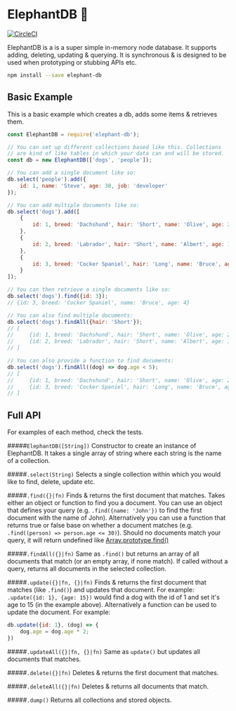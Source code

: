 
# ElephantDB 🐘
[![CircleCI](https://circleci.com/gh/mattvagni/elephant-db.svg?style=svg)](https://circleci.com/gh/mattvagni/elephant-db)

ElephantDB is a is a super simple in-memory node database. It supports adding, deleting, updating & querying. It is synchronous & is designed to be used when prototyping or stubbing APIs etc.
```bash
npm install --save elephant-db
```

## Basic Example
This is a basic example which creates a db, adds some items & retrieves them.
```js
const ElephantDB = require('elephant-db');

// You can set up different collections based like this. Collections
// are kind of like tables in which your data can and will be stored.
const db = new ElephantDB(['dogs', 'people']);

// You can add a single document like so:
db.select('people').add({
    id: 1, name: 'Steve', age: 38, job: 'developer'
});

// You can add multiple documents like so:
db.select('dogs').add([
    {
        id: 1, breed: 'Dachshund', hair: 'Short', name: 'Olive', age: 2
    },
    {
        id: 2, breed: 'Labrador', hair: 'Short', name: 'Albert', age: 10
    },
    {
        id: 3, breed: 'Cocker Spaniel', hair: 'Long', name: 'Bruce', age: 4
    }
]);

// You can then retrieve a single documents like so:
db.select('dogs').find({id: 3});
// {id: 3, breed: 'Cocker Spaniel', name: 'Bruce', age: 4}

// You can also find multiple documents:
db.select('dogs').findAll({hair: 'Short'});
// [
//     {id: 1, breed: 'Dachshund', hair: 'Short', name: 'Olive', age: 2},
//     {id: 2, breed: 'Labrador', hair: 'Short', name: 'Albert', age: 10}
// ]

// You can also provide a function to find documents:
db.select('dogs').findAll((dog) => dog.age < 5);
// [
//     {id: 1, breed: 'Dachshund', hair: 'Short', name: 'Olive', age: 2},
//     {id: 3, breed: 'Cocker Spaniel', hair: 'Long', name: 'Bruce', age: 4}
// ]
```

## Full API
For examples of each method, check the tests.

#####`ElephantDB([String])`
Constructor to create an instance of ElephantDB. It takes a single array of string where each string is the name of a collection.

#####`.select(String)`
Selects a single collection within which you would like to find, delete, update etc.

#####`.find({}|fn)`
Finds & returns the first document that matches. Takes either an object or function to find you a document. You can use an object that defines your query (e.g. `.find({name: 'John'})` to find the first document with the name of John). Alternatively you can use a function that returns true or false base on whether a document matches (e.g. `.find((person) => person.age <= 30)`). Should no documents match your query, it will return undefined like [Array.prototype.find()](https://developer.mozilla.org/en/docs/Web/JavaScript/Reference/Global_Objects/Array/find)

#####`.findAll({}|fn)`
Same as `.find()` but returns an array of all documents that match (or an empty array, if none match). If called without a query, returns all documents in the selected collection.

#####`.update({}|fn, {}|fn)`
Finds & returns the first document that matches (like `.find()`) and updates that document. For example: `.update({id: 1}, {age: 15})` would find a dog with the id of 1 and set it's age to 15 (in the example above). Alternatively a function can be used to update the document. For example: 
```js
db.update({id: 1}, (dog) => { 
    dog.age = dog.age * 2; 
})
```


#####`.updateAll({}|fn, {}|fn)`
Same as `update()` but updates all documents that matches.

#####`.delete({}|fn)`
Deletes & returns the first document that matches.

#####`.deleteAll({}|fn)`
Deletes & returns all documents that match.

#####`.dump()`
Returns all collections and stored objects.
